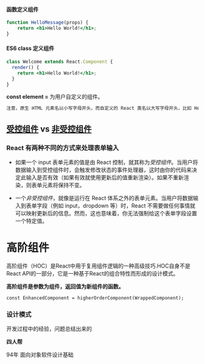 #### 函数定义组件

```jsx
function HelloMessage(props) {
    return <h1>Hello World!</h1>;
}
```

#### ES6 class 定义组件

```jsx
class Welcome extends React.Component {
  render() {
    return <h1>Hello World!</h1>;
  }
}
```

**const element = <HelloMessage />** 为用户自定义的组件。

```tex
注意，原生 HTML 元素名以小写字母开头，而自定义的 React 类名以大写字母开头，比如 HelloMessage 不能写成 helloMessage。除此之外还需要注意组件内只能包含一个顶层标签，否则也会报错。
```

## [受控组件](https://zh-hans.reactjs.org/docs/forms.html#controlled-components) vs [非受控组件](https://zh-hans.reactjs.org/docs/uncontrolled-components.html)

### React 有两种不同的方式来处理表单输入

- 如果一个 input 表单元素的值是由 React 控制，就其称为*受控组件*。当用户将数据输入到受控组件时，会触发修改状态的事件处理器，这时由你的代码来决定此输入是否有效（如果有效就使用更新后的值重新渲染）。如果不重新渲染，则表单元素将保持不变。

- 一个*非受控组件*，就像是运行在 React 体系之外的表单元素。当用户将数据输入到表单字段（例如 input，dropdown 等）时，React 不需要做任何事情就可以映射更新后的信息。然而，这也意味着，你无法强制给这个表单字段设置一个特定值。

# 高阶组件

高阶组件（HOC）是React中用于复用组件逻辑的一种高级技巧.HOC自身不是React API的一部分，它是一种基于React的组合特性而形成的设计模式。

**高阶组件是参数为组件，返回值为新组件的函数。**

```
const EnhancedComponent = higherOrderComponent(WrappedComponent);
```

### 设计模式 

开发过程中的经验，问题总结出来的

**四人帮**

94年 面向对象软件设计基础